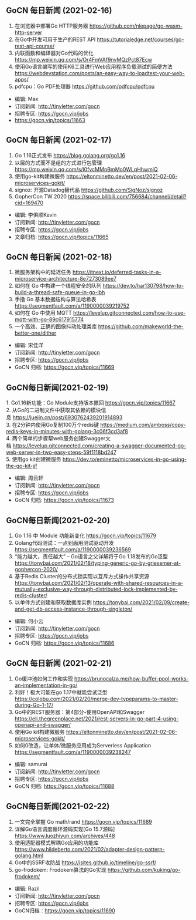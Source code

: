 ## GoCN 每日新闻 (2021-02-16)

1. 在浏览器中部署Go HTTP服务器 https://github.com/nlepage/go-wasm-http-server
2. 在Go中开发可用于生产的REST API https://tutorialedge.net/courses/go-rest-api-course/
3. 内联函数和编译器对Go代码的优化 https://mp.weixin.qq.com/s/Or4FmVAf9nvMQzPct87Ecw
4. 使用Go语言编写的使用K6工具进行Web应用程序负载测试的简便方法 https://webdevstation.com/posts/an-easy-way-to-loadtest-your-web-apps/
5. pdfcpu：Go PDF处理器 https://github.com/pdfcpu/pdfcpu

- 编辑: Max 
- 订阅新闻: http://tinyletter.com/gocn 
- 招聘专区: https://gocn.vip/jobs
- https://gocn.vip/topics/11663

## GoCN 每日新闻 (2021-02-17)

1. Go 1.16正式发布 https://blog.golang.org/go1.16
2. 以层的方式而不是组的方式进行包管理 https://mp.weixin.qq.com/s/l0fvcMMpBmMo0WLqHhwmjQ
3. 使用go-kit构建微服务 https://eltonminetto.dev/en/post/2021-02-06-microservices-gokit/
4. signoz: 开源Datadog替代品 https://github.com/SigNoz/signoz
5. GopherCon TW 2020 https://space.bilibili.com/756684/channel/detail?cid=169470

* 编辑: 李俱顺Kevin
* 订阅新闻: http://tinyletter.com/gocn
* 招聘专区: https://gocn.vip/jobs
* 文章归档: https://gocn.vip/topics/11665

## GoCN 每日新闻 (2021-02-18)

1. 微服务架构中的延迟任务 https://itnext.io/deferred-tasks-in-a-microservice-architecture-8e7273089ee7
2. 如何在 Go 中构建一个线程安全的队列 https://dev.to/har130798/how-to-build-a-thread-safe-queue-in-go-lbh 
3. 手撸 Go 基本数据结构与算法哈希表 https://segmentfault.com/a/1190000039219752
4. 如何在 Go 中使用 MQTT https://levelup.gitconnected.com/how-to-use-mqtt-with-go-89c617915774
5. 一个高效、正确的图像抖动处理类库 https://github.com/makeworld-the-better-one/dither

- 编辑: 宋佳洋
- 订阅新闻: http://tinyletter.com/gocn
- 招聘专区: https://gocn.vip/jobs
- GoCN 归档: https://gocn.vip/topics/11669

## GoCN每日新闻(2021-02-19)

1. Go1.16新功能：Go Module支持版本撤回 https://gocn.vip/topics/11667  
2. 从Go的二进制文件中获取其依赖的模块信息 https://juejin.cn/post/6930762439201914893  
3. 在2分钟内使用Go复制100万个redis键 https://medium.com/amboss/copy-redis-keys-in-minutes-with-golang-3c06f3cd3af8  
4. 两个简单的步骤帮web服务创建Swagger文档 https://levelup.gitconnected.com/creating-a-swagger-documented-go-web-server-in-two-easy-steps-59f1118bd247  
5. 使用go kit创建微服务 https://dev.to/eminetto/microservices-in-go-using-the-go-kit-jjf  

- 编辑: 周云轩
- 订阅新闻: http://tinyletter.com/gocn
- 招聘专区: https://gocn.vip/jobs
- GoCN 归档: https://gocn.vip/topics/11673

## GoCN每日新闻(2021-02-20)

1. Go 1.16 中 Module 功能新变化 https://gocn.vip/topics/11679
2. Golang代码测试：一点到面用测试驱动开发 https://segmentfault.com/a/1190000039236569
3. “能力越大，责任越大” – Go语言之父详解将于Go 1.18发布的Go泛型 https://tonybai.com/2021/02/18/typing-generic-go-by-griesemer-at-gophercon-2020/
4. 基于Redis Cluster的分布式锁实现以互斥方式操作共享资源 https://tonybai.com/2021/02/13/operate-with-shared-resources-in-a-mutually-exclusive-way-through-distributed-lock-implemented-by-redis-cluster/
5. 以单件方式创建和获取数据库实例 https://tonybai.com/2021/02/09/create-and-get-db-access-instance-through-singleton/

* 编辑: 何小云
* 订阅新闻: http://tinyletter.com/gocn
* 招聘专区: https://gocn.vip/jobs
* GoCN 归档: https://gocn.vip/topics/11686

## GoCN 每日新闻 (2021-02-21)

1. Go缓冲池如何工作和实现 https://brunocalza.me/how-buffer-pool-works-an-implementation-in-go/
2. 利好！极大可能在go 1.17中就能尝试泛型 https://colobu.com/2021/02/20/merge-dev-typeparams-to-master-during-Go-1-17/
3. Go中的REST服务器：第4部分-使用OpenAPI和Swagger https://eli.thegreenplace.net/2021/rest-servers-in-go-part-4-using-openapi-and-swagger/
4. 使用Go kit构建微服务 https://eltonminetto.dev/en/post/2021-02-06-microservices-gokit/
5. 如何0改造，让单体/微服务应用成为Serverless Application https://segmentfault.com/a/1190000039238247

* 编辑: samurai
* 订阅新闻: http://tinyletter.com/gocn
* 招聘专区: https://gocn.vip/jobs
* GoCN 归档: https://gocn.vip/topics/11688

## GoCN每日新闻(2021-02-22)

1. 一文完全掌握 Go math/rand https://gocn.vip/topics/11689
2. 详解Go语言调度循环源码实现[Go 15.7源码] https://www.luozhiyun.com/archives/448
3. 使用适配器模式解耦Go应用的功能库 https://www.hildeberto.com/2021/02/adapter-design-pattern-golang.html
4. Go中的SSRF攻防战 https://isites.github.io/timeline/go-ssrf/
5. go-frodokem: Frodokem算法的Go实现 https://github.com/kuking/go-frodokem/

* 编辑: Razil
* 订阅新闻: http://tinyletter.com/gocn
* 招聘专区: https://gocn.vip/jobs 
* GoCN归档：https://gocn.vip/topics/11690

